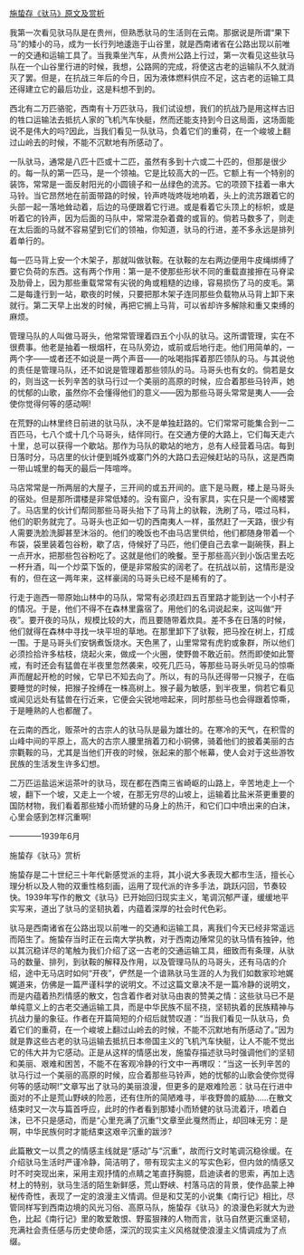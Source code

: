 [施蛰存《驮马》原文及赏析](https://www.vrrw.net/wx/8921.html)

我第一次看见驮马队是在贵州，但熟悉驮马的生活则在云南。那据说是所谓“果下马”的矮小的马，成为一长行列地逶迤于山谷里，就是西南诸省在公路出现以前唯一的交通和运输工具了。当我乘坐汽车，从贵州公路上行过，第一次看见这些驮马队在一个山谷里行进的时候，我想，公路网的完成，将使这古老的运输队不久就消灭了罢。但是，在抗战三年后的今日，因为液体燃料供应不足，这古老的运输工具还得建立它的最后功业，这是料想不到的。

西北有二万匹骆驼，西南有十万匹驮马，我们试设想，我们的抗战乃是用这样古旧的牲口运输法去抵抗人家的飞机汽车快艇，然而还能支持到今日这局面，这场面能说不是伟大的吗?因此，当我们看见一队驮马，负着它们的重荷，在一个峻坡上翻过山岭去的时候，不能不沉默地有所感动了。

一队驮马，通常是八匹十匹或十二匹，虽然有多到十六或二十匹的，但那是很少的。每一队的第一匹马，是一个领袖。它是比较高大的一匹。它额上有一个特别的装饰，常常是一面反射阳光的小圆镜子和一丛绿色的流苏。它的项颈下挂着一串大马铃。当它昂然地在前面带路的时候，铃声咚咙咚咙地响着，头上的流苏跟着它的头部一起一落地耸动着，后边的马便跟着它行进。或是看着它头顶上的标帜，或是听着它的铃声，因为后面的马队中，常常混杂着聋的或盲的。倘若马数多了，则走在太后面的马就不容易望到它们的领袖，你知道，驮马的行进，差不多永远是排列着单行的。



每一匹马背上安一个木架子，那就叫做驮鞍。在驮鞍的左右两边便用牛皮绳绑缚了要它负荷的东西。这有两个作用：第一是不使那些形状不同的重载直接擦在马脊梁及肋骨上，因为那些重载常常有尖锐的角或粗糙的边缘，容易损伤了马的皮毛。第二是每逢行到一站，歇夜的时候，只要把那木架子连同那些负载物从马背上卸下来就行。第二天早上出发的时候，再把它搁上马背，可以省却许多解除和重又束缚的麻烦。

管理马队的人叫做马哥头，他常常管理着四五个小队的驮马。这所谓管理，实在不很费事。他老是抽着一根烟杆，在马队旁边，或前或后地行走。他们用简单的，一两个字——或者还不如说是一两个声音——的吆喝指挥着那匹领队的马。与其说他的责任是管理马队，还不如说是管理着那些领队的马。马哥头也有女的。倘若是女的，则当这一长列辛苦的驮马行过一个美丽的高原的时候，应合着那些马铃声，她的忧郁的山歌，虽然你不会懂得他们的意义——因为那些马哥头常常是夷人——会使你觉得何等的感动啊!

在荒野的山林里终日前进的驮马队，决不是单独赶路的。它们常常可能集合到一二百匹马，七八个或十几个马哥头，结伴同行。在交通方便的大路上，它们每天走六十里，总可以获得一个歇站。那作为马队的歇站的地方，总有人经营着马店。每到日落时分，马店里的伙计便到城外或寨门外的大路口去迎候赶站的马队，这是西南一带山城里的每天的最后一阵喧哗。

马店常常是一所两层的大屋子，三开间的或五开间的。底下是马厩，楼上是马哥头的宿处。但是那所谓楼是非常低矮的。没有窗户，没有家具，实在只是一个阁楼罢了。马店里的伙计们帮同那些马哥头抬下了马背上的驮鞍，洗刷了马，喂过马料，他们的职务就完了。马哥头也正如一切的西南夷人一样，虽然赶了一天路，很少有人需要洗脸洗脚甚至沐浴的。他们的晚饭也不由马店里供给，他们都随身带着一个布袋，袋里装着包谷粉，歇了店，侍候好了马匹，他们便自己去拿一副碗筷，斟上一点开水，把那些包谷粉吃了。这就是他们的晚餐。至于那些高兴到小饭店里去吃一杯升酒，叫一个炒菜下饭的，便是非常殷实的阔老了。在抗战以前，这情形是没有的，但在这一两年来，这样豪阔的马哥头已经不是稀有的了。

行走于迤西一带原始山林中的马队，常常有必须赶四五百里路才能到达一个小村子的情况。于是，他们不得不在森林里露宿了。用他们的名词说起来，这叫做“开夜”。要开夜的马队，规模比较的大，而且要随带着炊具。差不多在日落的时候，他们就得在森林中寻找一块平坦的草地。在那里卸下了驮鞍，把马拴在树上，打成一围。于是马哥头们安锅煮饭烧水。天色黑了，山里常常有虎豹或象群，所以他们必须捡拾许多枯枝，烧起火来，做成一个火圈，使野兽不敢近前。然而即使如此警戒，有时还会有猛兽在半夜里忽然袭来，咬死几匹马，等那些马哥头听见马的惊嘶声而醒起开枪的时候，它早已不知去向了。所以，有的马队还得带一只猴子，在临要睡觉的时候，把猴子拴缚在一株高树上。猴子最为敏感，到半夜里，倘若它看见或闻见远处有猛兽在行近来，它便会尖锐地啼起来，同时那些马也会得跟着惊嘶，于是睡熟的人也都醒了。

在云南的西北，贩茶叶的古宗人的驮马队是最为雄壮的。在寒冷的天气，在积雪的山峰中间的平原上，高大的古宗人腰里捎着刀和小铜佛，骑着他们的披着美丽的古宗氍鞍的马，尤其是当他们开夜的时候，张起来的那个帐幕，使人会对于这些游牧民族的生活发生许多幻想。

二万匹运盐运米运茶叶的驮马，现在都在西南三省崎岖的山路上，辛苦地走上一个坡，翻下一个坡，又走上一个坡，在那无穷尽的山坡上，运输着比盐米茶更重要的国防材物，我们看着那些矮小而矫健的马身上的热汗，和它们口中喷出来的白沫，心里会感到怎样沉重啊!

————1939年6月

施蛰存《驮马》赏析

施蛰存是二十世纪三十年代新感觉派的主将，其小说大多表现大都市生活，擅长心理分析以及人物的双重性格刻画，运用了现代派的许多手法，跳跃闪回，节奏较快。1939年写作的散文《驮马》已开始回归现实主义，笔调沉郁严谨，缓缓地平实写来，道出了驮马的坚韧执着，内蕴着深厚的社会时代色彩。

驮马是西南诸省在公路出现以前唯一的交通和运输工具，离我们今天已经非常遥远而陌生了。施蛰存当时正在云南大学执教，对于西南边陲常见的驮马情有独钟，他以其沉稳详尽的笔触为我们介绍了这一古老的交通运输工具，细致而有条理，从驮马的数量、排列，到驮鞍的解释及作用，以及管理马队的马哥头，还有马店的介绍，途中无马店时如何“开夜”，俨然是一个谙熟驮马生涯的人为我们如数家珍地娓娓道来，仿佛是一篇严谨科学的说明文。不过这篇文章决不是一篇冷静的说明文，而是内蕴着热烈情感的散文，包含着作者对驮马由衷的赞美之情：这些驮马已不是单纯意义上的古老交通运输工具，而是中华民族不屈不挠，坚韧执着的民族精神与抗战力量的象征。作者在开篇简短的介绍后就赞叹道：“当我们看见一队驮马，负着它们的重荷，在一个峻坡上翻过山岭去的时候，不能不沉默地有所感动了。”因为就是靠这些古老的驮马运输去抵抗日本帝国主义的飞机汽车快艇，让人不能不觉出它的伟大并为它感动。正是从这样的情感出发，施蛰存描述驮马时强调他们的坚韧和美丽、艰难和困苦，不能不在客观冷静的行文中一再喟叹：“当这一长列辛苦的驮马行过一个美丽的高原的时候，应合着那些马铃声，她的忧郁的山歌会使你觉得何等的感动啊!”文章写出了驮马的美丽浪漫，但更多的是艰难险恶：驮马在行进中面对的不止是荒山野峡的险恶，还有住所的简陋难寻，半夜野兽的威胁……在散文结束时又一次与篇首呼应，此时的作者看到那矮小而矫健的驮马流着汗，喷着白沫，已不只是感动，而是“心里充满了沉重”!文章至此戛然而止，却回味无穷：是啊，中华民族何时才能结束这艰辛沉重的跋涉?

此篇散文一以贯之的情感主线就是“感动”与“沉重”，故而行文时笔调沉稳徐缓。在介绍驮马生活时严谨冷静，简洁明了，带有现实主义的写实色彩，但内敛的情感又时不时突现出来，采用主观抒情的点睛之笔直抒胸臆，启迪读者的思索，再加上选材上的特别，驮马生活的陌生新鲜感，荒山野峡、村落马店的背景，使作品蒙上神秘传奇性，表现了一定的浪漫主义情调。但是和艾芜的小说集《南行记》相比，尽管同样写到西南边境的风光习俗、高原马队，施蛰存《驮马》的浪漫色彩就大为逊色，比起《南行记》里的敢爱敢恨、野蛮狠辣的人物而言，驮马自然更沉重坚韧，充满社会责任感与历史使命感，深沉的现实主义风格就使浪漫主义情调成为了点缀。

